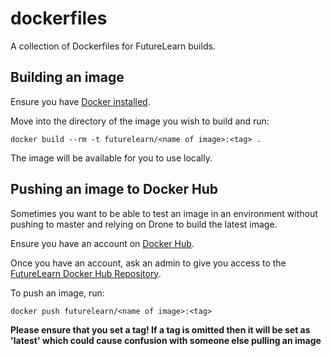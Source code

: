 # dockerfiles

A collection of Dockerfiles for FutureLearn builds.

## Building an image

Ensure you have [Docker installed](https://docs.docker.com/install/).

Move into the directory of the image you wish to build and run:

`docker build --rm -t futurelearn/<name of image>:<tag> .`

The image will be available for you to use locally.

## Pushing an image to Docker Hub

Sometimes you want to be able to test an image in an environment without pushing
to master and relying on Drone to build the latest image.

Ensure you have an account on [Docker Hub](https://hub.docker.com/).

Once you have an account, ask an admin to give you access to the [FutureLearn
Docker Hub Repository](https://hub.docker.com/u/futurelearn).

To push an image, run:

`docker push futurelearn/<name of image>:<tag>`

**Please ensure that you set a tag! If a tag is omitted then it will be set
as 'latest' which could cause confusion with someone else pulling an image**
